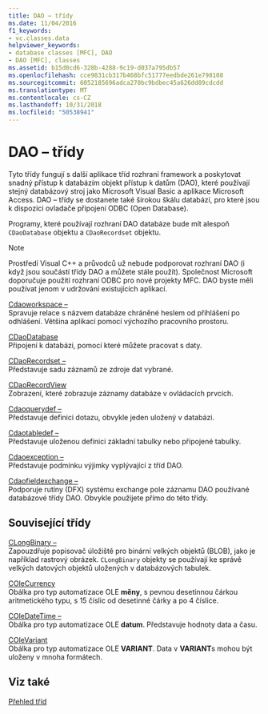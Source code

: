 ```yaml
---
title: DAO – třídy
ms.date: 11/04/2016
f1_keywords:
- vc.classes.data
helpviewer_keywords:
- database classes [MFC], DAO
- DAO [MFC], classes
ms.assetid: b15d0cd6-328b-4288-9c19-d037a795db57
ms.openlocfilehash: cce9831cb317b468bfc51777eedbde261e798108
ms.sourcegitcommit: 6052185696adca270bc9bdbec45a626dd89cdcdd
ms.translationtype: MT
ms.contentlocale: cs-CZ
ms.lasthandoff: 10/31/2018
ms.locfileid: "50538941"
---
```

# <a name="dao-classes"></a>DAO – třídy

Tyto třídy fungují s další aplikace tříd rozhraní framework a poskytovat snadný přístup k databázím objekt přístup k datům (DAO), které používají stejný databázový stroj jako Microsoft Visual Basic a aplikace Microsoft Access. DAO – třídy se dostanete také širokou škálu databází, pro které jsou k dispozici ovladače připojení ODBC (Open Database).

Programy, které používají rozhraní DAO databáze bude mít alespoň `CDaoDatabase` objektu a `CDaoRecordset` objektu.

> [!NOTE]
>  Prostředí Visual C++ a průvodců už nebude podporovat rozhraní DAO (i když jsou součástí třídy DAO a můžete stále použít). Společnost Microsoft doporučuje použití rozhraní ODBC pro nové projekty MFC. DAO byste měli používat jenom v udržování existujících aplikací.

[Cdaoworkspace –](../mfc/reference/cdaoworkspace-class.md)<br/>
Spravuje relace s názvem databáze chráněné heslem od přihlášení po odhlášení. Většina aplikací pomocí výchozího pracovního prostoru.

[CDaoDatabase](../mfc/reference/cdaodatabase-class.md)<br/>
Připojení k databázi, pomocí které můžete pracovat s daty.

[CDaoRecordset –](../mfc/reference/cdaorecordset-class.md)<br/>
Představuje sadu záznamů ze zdroje dat vybrané.

[CDaoRecordView](../mfc/reference/cdaorecordview-class.md)<br/>
Zobrazení, které zobrazuje záznamy databáze v ovládacích prvcích.

[Cdaoquerydef –](../mfc/reference/cdaoquerydef-class.md)<br/>
Představuje definici dotazu, obvykle jeden uložený v databázi.

[Cdaotabledef –](../mfc/reference/cdaotabledef-class.md)<br/>
Představuje uloženou definici základní tabulky nebo připojené tabulky.

[Cdaoexception –](../mfc/reference/cdaoexception-class.md)<br/>
Představuje podmínku výjimky vyplývající z tříd DAO.

[Cdaofieldexchange –](../mfc/reference/cdaofieldexchange-class.md)<br/>
Podporuje rutiny (DFX) systému exchange pole záznamu DAO používané databázové třídy DAO. Obvykle použijete přímo do této třídy.

## <a name="related-classes"></a>Související třídy

[CLongBinary –](../mfc/reference/clongbinary-class.md)<br/>
Zapouzdřuje popisovač úložiště pro binární velkých objektů (BLOB), jako je například rastrový obrázek. `CLongBinary` objekty se používají ke správě velkých datových objektů uložených v databázových tabulek.

[COleCurrency](../mfc/reference/colecurrency-class.md)<br/>
Obálka pro typ automatizace OLE **měny**, s pevnou desetinnou čárkou aritmetického typu, s 15 číslic od desetinné čárky a po 4 číslice.

[COleDateTime –](../atl-mfc-shared/reference/coledatetime-class.md)<br/>
Obálka pro typ automatizace OLE **datum**. Představuje hodnoty data a času.

[COleVariant](../mfc/reference/colevariant-class.md)<br/>
Obálka pro typ automatizace OLE **VARIANT**. Data v **VARIANT**s mohou být uloženy v mnoha formátech.

## <a name="see-also"></a>Viz také

[Přehled tříd](../mfc/class-library-overview.md)

